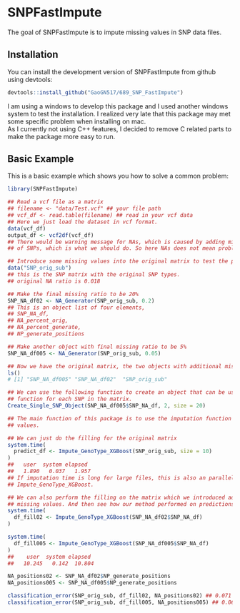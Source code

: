 
# SNPFastImpute

<!-- badges: start -->
<!-- badges: end -->

The goal of SNPFastImpute is to impute missing values in SNP data files. 

## Installation

You can install the development version of SNPFastImpute from github using devtools:

``` r
devtools::install_github("GaoGN517/689_SNP_FastImpute")
```

I am using a windows to develop this package and I used another windows system to test the installation. 
I realized very late that this package may met some specific problem when installing on mac.  
As I currently not using C++ features, I decided to remove C related parts to make the package more easy to run. 


## Basic Example

This is a basic example which shows you how to solve a common problem:

``` r
library(SNPFastImpute)

## Read a vcf file as a matrix
## filename <- "data/Test.vcf" ## your file path
## vcf_df <- read.table(filename) ## read in your vcf data 
## Here we just load the dataset in vcf format.
data(vcf_df)
output_df <- vcf2df(vcf_df)
## There would be warning message for NAs, which is caused by adding missing positions
## of SNPs, which is what we should do. So here NAs does not mean problem. 

## Introduce some missing values into the original matrix to test the performance
data("SNP_orig_sub")
## this is the SNP matrix with the original SNP types.
## original NA ratio is 0.018

## Make the final missing ratio to be 20%
SNP_NA_df02 <- NA_Generator(SNP_orig_sub, 0.2)
## This is an object list of four elements, 
## SNP_NA_df, 
## NA_percent_orig,
## NA_percent_generate,
## NP_generate_positions

## Make another object with final missing ratio to be 5%
SNP_NA_df005 <- NA_Generator(SNP_orig_sub, 0.05)

## Now we have the original matrix, the two objects with additional missing values.
ls()
# [1] "SNP_NA_df005" "SNP_NA_df02"  "SNP_orig_sub"

## We can use the following function to create an object that can be used in the imputation 
## function for each SNP in the matrix.
Create_Single_SNP_Object(SNP_NA_df005$SNP_NA_df, 2, size = 20)

## The main function of this package is to use the imputation function to fill in the missing
## values.

## We can just do the filling for the original matrix
system.time(
  predict_df <- Impute_GenoType_XGBoost(SNP_orig_sub, size = 10)
)
##   user  system elapsed 
##   1.890   0.037   1.957 
## If imputation time is long for large files, this is also an paralleled version of this function:
## Impute_GenoType_XGBoost. 

## We can also perform the filling on the matrix which we introduced additional 
## missing values. And then see how our method performed on predictions. 
system.time(
  df_fill02 <- Impute_GenoType_XGBoost(SNP_NA_df02$SNP_NA_df)
)

system.time(
  df_fill005 <- Impute_GenoType_XGBoost(SNP_NA_df005$SNP_NA_df)
)
##    user  system elapsed 
##   10.245   0.142  10.804 

NA_positions02 <- SNP_NA_df02$NP_generate_positions
NA_positions005 <- SNP_NA_df005$NP_generate_positions

classification_error(SNP_orig_sub, df_fill02, NA_positions02) ## 0.071
classification_error(SNP_orig_sub, df_fill005, NA_positions005) ## 0.061
```


